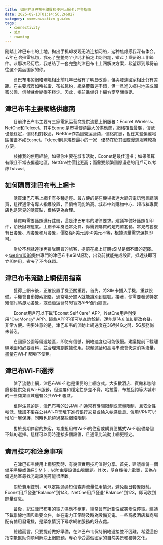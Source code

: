 ```yaml
---
title: 如何在津巴布韦購買和使用上網卡:完整指南
date: 2025-09-13T01:14:56.266827
category: communication-guides
tags:
  - connectivity
  - sim
  - roaming
---
```


刚踏上津巴布韦的土地，掏出手机却发现无法连接网络，这种焦虑感我深有体会。去年在哈拉雷机场，我花了整整两个小时才搞定上网问题，错过了重要的工作邮件。从那次经历后，我总结了一套完整的津巴布韦上网解决方案，希望帮到即将前往这个美丽国家的你。

　　津巴布韦的網絡環境相比前几年已经有了明显改善，但與發達國家相比仍有差距。在主要城市如哈拉雷、布拉瓦约，網絡覆蓋還不錯，但一旦進入鄉村地區或國家公園，信號就會變得不穩定。因此，提前準備好上網方案至關重要。

## 津巴布韦主要網絡供應商

　　目前津巴布韦主要有三家電訊运营商提供流動上網服務：Econet Wireless、NetOne和Telecel。其中Econet是市場份額最大的供應商，網絡覆蓋最廣，信號也最穩定，價格相對較高。NetOne作為國營运营商，價格實惠，但在某些偏遠地區覆蓋不如Econet。Telecel則是規模最小的一家，優勢在於其國際漫遊服務較為方便。

　　根據我的使用經驗，如果你主要在城市活動，Econet是最佳選擇；如果預算有限且不常去偏遠地區，NetOne性價比更高；而需要頻繁國際漫遊的用戶可以考慮Telecel。

## 如何購買津巴布韦上網卡

　　購買津巴布韦上網卡有多種途徑。最方便的是在機場抵達大廳的電訊營業廳購買，這裡通常有專人指導設置，但價格可能略高。城市中的購物中心、超市和專賣店也是常見的購買點，價格更為合理。

　　購買時需要護照進行註冊，這是津巴布韦的法律要求。建議準備好護照复印件，加快辦理速度。上網卡本身通常免費，你需要購買的是充值套餐。常見的套餐有日套餐、周套餐和月套餐，價格從5美元到50美元不等，根據流量需求選擇即可。

　　對於不想抵達後再排隊購買的旅客，提前在網上訂購eSIM是個不錯的選擇。✈[@esim1088](https://t.me/s/esim1088)提供專門的津巴布韦eSIM服務，出發前就能完成設置，抵達後即可立即使用，省去了不少麻煩。

## 津巴布韦流動上網使用指南

　　獲得上網卡後，正確設置手機至關重要。首先，將SIM卡插入手機，重啟設備。手機會自動搜索網絡，通常幾分鐘內就能識別到信號。接著，你需要發送特定短信代碼激活套餐，或通過运营商的官方APP進行設置。

　　Econet用戶可以下載"Econet Self Care" APP，NetOne用戶則使用"OneMoney" APP。這些APP不僅可以查詢餘額，還能隨時充值和更改套餐，非常方便。需要注意的是，津巴布韦的流動上網速度在3G到4G之間，5G服務尚未普及。

　　在國家公園等偏遠地區，即使有信號，網絡速度也可能很慢。建議提前下載離線地圖和必要資料，並合理規劃數據使用。視頻通話和高清串流會快速消耗流量，盡量在Wi-Fi環境下使用。

## 津巴布Wi-Fi選擇

　　除了流動上網，津巴布Wi-Fi也是重要的上網方式。大多數酒店、賓館和咖啡廳都提供免費Wi-Fi服務，但速度和穩定性參差不齊。哈拉雷、布拉瓦約等大城市的一些商業區域還有公共Wi-Fi覆蓋。

　　值得注意的是，津巴布韦的公共Wi-Fi通常有時間限制或流量限制，且安全性較低。建議不要在公共Wi-Fi環境下進行銀行交易或輸入敏感信息。使用VPN可以增加一層保護，同時也能繞過某些網絡限制。

　　對於長期停留的旅客，考慮租用帶Wi-Fi的住宿或購買便攜式Wi-Fi設備是個不錯的選擇。這樣可以同時連接多個設備，且通常比流動上網更穩定。

## 實用技巧和注意事項

　　在津巴布韦使用上網服務時，有幾個實用技巧值得分享。首先，建議準備一個備用手機或備用SIM卡，以防主要設備出現問題。其次，隨身攜帶充電寶，因為在偏遠地區尋找充電設施可能很困難。

　　關於費用控制，可以定期通過短信查詢流量使用情況，避免超出套餐限制。Econet用戶發送"Balance"到143，NetOne用戶發送"Balance"到123，即可收到餘量信息。

　　最後，記住津巴布韦的電力供應不穩定，經常會有計劃性或突發性停電。建議下載離線地圖和重要文件，並在電力正常時及時為設備充電。一些高級酒店和商場配有備用發電機，是緊急情況下尋求網絡服務的好去處。

　　總體而言，只要提前做好準備，在津巴布韦保持網絡連接並不困難。希望這份指南能幫助你順利解決上網問題，專心享受這個國家的自然美景和獨特文化。